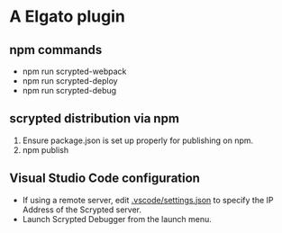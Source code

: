 # A Elgato plugin

## npm commands
 * npm run scrypted-webpack
 * npm run scrypted-deploy <ipaddress>
 * npm run scrypted-debug <ipaddress>

## scrypted distribution via npm
 1. Ensure package.json is set up properly for publishing on npm.
 2. npm publish

## Visual Studio Code configuration

* If using a remote server, edit [.vscode/settings.json](blob/master/.vscode/settings.json) to specify the IP Address of the Scrypted server.
* Launch Scrypted Debugger from the launch menu.
